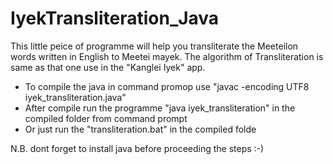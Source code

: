 # IyekTransliteration_Java
This little peice of programme will help you transliterate the Meeteilon words written in English to Meetei mayek. The algorithm of Transliteration is same as that one use in the "Kanglei Iyek" app.




* To compile the java in command promop use "javac -encoding UTF8 iyek_transliteration.java"
* After compile run the programme "java iyek_transliteration" in the compiled folder from command prompt
* Or just run the "transliteration.bat" in the compiled folde

N.B. dont forget to install java before proceeding the steps :-)
